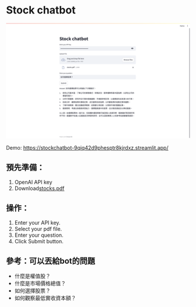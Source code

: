 # Stock chatbot
![image](images/example.png)

Demo: https://stockchatbot-9qiq42d9phesptr8kjrdxz.streamlit.app/

## 預先準備：
1. OpenAI API key
2. Download[stocks.pdf](https://www.btcc.com/zh-TW/academy/doc/tw-getting-started-with-stocks.pdf)
 
## 操作：
1. Enter your API key.
2. Select your pdf file.
3. Enter your question.
4. Click Submit button.

## 參考：可以丟給bot的問題
- 什麼是權值股？
- 什麼是市場價格總值？
- 如何選擇股票？
- 如何觀察最低實收資本額？